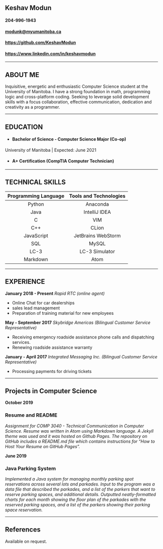 ## Keshav Modun
#### 204-996-1943
#### modunk@myumanitoba.ca
#### https://github.com/KeshavModun
#### https://www.linkedin.com/in/keshavmodun
-------------------     ----------------------------

## ABOUT ME
Inquisitive, energetic and enthusiastic Computer Science student at the University of Manitoba. I have a strong foundation in math, programming logic and cross-platform coding. Seeking to leverage solid development skills with a focus collaboration, effective communication, dedication and creativity as a programmer.

-------------------     ----------------------------
## EDUCATION
- #### Bachelor of Science - Computer Science Major (Co-op)
University of Manitoba | Expected: June 2021

- #### A+ Certification (CompTIA Computer Technician)

-------------------     ----------------------------
## TECHNICAL SKILLS

| **Programming Language** | **Tools and Technologies** |
|  :---:    | :---: |
| Python  | Anaconda  |
| Java  | IntelliJ IDEA  |
| C  | VIM  |
| C++  | CLion  |
| JavaScript  | JetBrains WebStorm  |
| SQL  | MySQL  |
| LC-3  | LC-3 Simulator  |
| Markdown  | Atom  |

-------------------     ----------------------------

## EXPERIENCE

**January 2018 - Present**
*Rapid RTC (online agent)*
- Online Chat for car dealerships
- sales lead management
- Preparation of training material for new employees


**May - September 2017**
*Skybridge Americas (Bilingual Customer Service Representative)*
- Receiving emergency roadside assistance phone calls and dispatching services.
- Renewing roadside assistance warranty

**January - April 2017**
*Integrated Messaging Inc. (Bilingual Customer Service Representative)*
- Processing payments for driving tickets

-------------------     ----------------------------
## Projects in Computer Science

**October 2019**

### Resume and README
*Assignment for COMP 3040 - Technical Communication in Computer Science. Resume was written in Atom using Markdown language. A Jekyll theme was used and it was hosted on Github Pages. The repository on GitHub includes a README.md file which contains instructions for  “How to Host Your Resume on GitHub Pages”.*

**June 2019**

### Java Parking System
*Implemented a Java system for managing monthly parking spot reservations across several lots and parkades.
Input to the program was a data file that described the parkades, and a list of the parkers that want to reserve parking spaces, and additional details.
Outputted neatly-formatted charts for each month showing the floor plan of the parkades with the reserved parking spaces, and a list of the parkers showing their parking space reservation.*
 
-------------------     ----------------------------

## References

Available on request.
